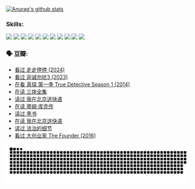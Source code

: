 
[![Anurag's github stats](https://github-readme-stats.vercel.app/api?username=w940853815)](https://github.com/anuraghazra/github-readme-stats)

### Skills:

<code><img height="32" src="https://cdn.jsdelivr.net/npm/simple-icons@v5/icons/python.svg"></code>
<code><img height="32" src="https://cdn.jsdelivr.net/npm/simple-icons@v5/icons/javascript.svg"></code>
<code><img height="32" src="https://cdn.jsdelivr.net/npm/simple-icons@v5/icons/django.svg"></code>
<code><img height="32" src="https://cdn.jsdelivr.net/npm/simple-icons@v5/icons/flask.svg"></code>
<code><img height="32" src="https://cdn.jsdelivr.net/npm/simple-icons@v5/icons/vuetify.svg"></code>
<code><img height="32" src="https://cdn.jsdelivr.net/npm/simple-icons@v5/icons/git.svg"></code>
<code><img height="32" src="https://cdn.jsdelivr.net/npm/simple-icons@v5/icons/docker.svg"></code>
<code><img height="32" src="https://cdn.jsdelivr.net/npm/simple-icons@v5/icons/postgresql.svg"></code>
<code><img height="32" src="https://cdn.jsdelivr.net/npm/simple-icons@v5/icons/elasticsearch.svg"></code>
<code><img height="32" src="https://cdn.jsdelivr.net/npm/simple-icons@v5/icons/macos.svg"></code>
<code><img height="32" src="https://cdn.jsdelivr.net/npm/simple-icons@v5/icons/linux.svg"></code>

### 🗣 豆瓣:

<!-- DOUBAN-ACTIVITIES:START -->
- [看过 走走停停‎ (2024)](https://www.douban.com/people/136069238/status/4684430230/?_i=23493734)
- [看过 非诚勿扰3‎ (2023)](https://www.douban.com/people/136069238/status/4676324100/?_i=23493734)
- [在看 真探 第一季 True Detective Season 1‎ (2014)](https://www.douban.com/people/136069238/status/4673382852/?_i=23493734)
- [在读 三体全集](https://www.douban.com/people/136069238/status/4672842521/?_i=23493734)
- [读过 我在北京送快递](https://www.douban.com/people/136069238/status/4672842036/?_i=23493734)
- [在读 蒂姆·库克传](https://www.douban.com/people/136069238/status/4663517053/?_i=23493734)
- [读过 黑书](https://www.douban.com/people/136069238/status/4663516022/?_i=23493734)
- [在读 我在北京送快递](https://www.douban.com/people/136069238/status/4658098365/?_i=23493734)
- [读过 法治的细节](https://www.douban.com/people/136069238/status/4657347558/?_i=23493734)
- [看过 大创业家 The Founder‎ (2016)](https://www.douban.com/people/136069238/status/4649667693/?_i=23493734)
<!-- DOUBAN-ACTIVITIES:END -->


![Snake animation](https://raw.githubusercontent.com/w940853815/w940853815/output/github-contribution-grid-snake.svg)

<!--
**w940853815/w940853815** is a ✨ _special_ ✨ repository because its `README.md` (this file) appears on your GitHub profile.

Here are some ideas to get you started:

- 🔭 I’m currently working on ...
- 🌱 I’m currently learning ...
- 👯 I’m looking to collaborate on ...
- 🤔 I’m looking for help with ...
- 💬 Ask me about ...
- 📫 How to reach me: ...
- 😄 Pronouns: ...
- ⚡ Fun fact: ...
-->

